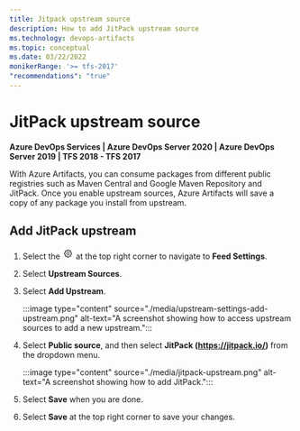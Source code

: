 ```yaml
---
title: Jitpack upstream source
description: How to add JitPack upstream source
ms.technology: devops-artifacts
ms.topic: conceptual
ms.date: 03/22/2022
monikerRange: '>= tfs-2017'
"recommendations": "true"
---
```


# JitPack upstream source

**Azure DevOps Services | Azure DevOps Server 2020 | Azure DevOps Server 2019 | TFS 2018 - TFS 2017**

With Azure Artifacts, you can consume packages from different public registries such as Maven Central and Google Maven Repository and JitPack. Once you enable upstream sources, Azure Artifacts will save a copy of any package you install from upstream.

## Add JitPack upstream

1. Select the ![gear icon](../../media/icons/gear-icon.png) at the top right corner to navigate to **Feed Settings**.

1. Select **Upstream Sources**.

1. Select **Add Upstream**.

    :::image type="content" source="./media/upstream-settings-add-upstream.png" alt-text="A screenshot showing how to access upstream sources to add a new upstream.":::

1. Select **Public source**, and then select **JitPack (https://jitpack.io/)** from the dropdown menu.

    :::image type="content" source="./media/jitpack-upstream.png" alt-text="A screenshot showing how to add JitPack.":::

1. Select **Save** when you are done.

1. Select **Save** at the top right corner to save your changes.
